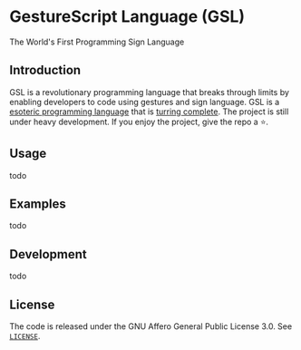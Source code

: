 # GestureScript Language (GSL)
The World's First Programming Sign Language

## Introduction
GSL is a revolutionary programming language that breaks through limits by enabling developers to code using gestures and sign language. GSL is a [esoteric programming language](https://en.wikipedia.org/wiki/Esoteric_programming_language) that is [turring complete](https://en.wikipedia.org/wiki/Turing_completeness). The project is still under heavy development. If you enjoy the project, give the repo a ⭐.

## Usage
todo

## Examples
todo

## Development
todo

## License
The code is released under the GNU Affero General Public License 3.0. See [```LICENSE```](https://github.com/justindhillon/gsl/edit/main/LICENSE).
